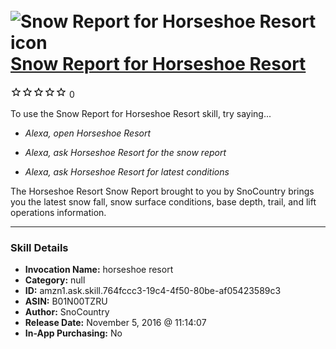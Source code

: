 # &nbsp;<img src="skill_icon" alt="Snow Report for Horseshoe Resort icon" width="36"> [Snow Report for Horseshoe Resort](http://alexa.amazon.com/#skills/amzn1.ask.skill.764fccc3-19c4-4f50-80be-af05423589c3)
![0 stars](../../images/ic_star_border_black_18dp_1x.png)![0 stars](../../images/ic_star_border_black_18dp_1x.png)![0 stars](../../images/ic_star_border_black_18dp_1x.png)![0 stars](../../images/ic_star_border_black_18dp_1x.png)![0 stars](../../images/ic_star_border_black_18dp_1x.png) 0

To use the Snow Report for Horseshoe Resort skill, try saying...

* *Alexa, open Horseshoe Resort*

* *Alexa, ask Horseshoe Resort for the snow report*

* *Alexa, ask Horseshoe Resort for latest conditions*

The Horseshoe Resort Snow Report brought to you by SnoCountry brings you the latest snow fall, snow surface conditions,  base depth, trail, and lift operations information.

***

### Skill Details

* **Invocation Name:** horseshoe resort
* **Category:** null
* **ID:** amzn1.ask.skill.764fccc3-19c4-4f50-80be-af05423589c3
* **ASIN:** B01N00TZRU
* **Author:** SnoCountry
* **Release Date:** November 5, 2016 @ 11:14:07
* **In-App Purchasing:** No
